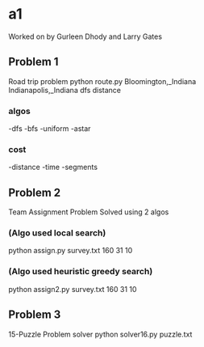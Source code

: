 # a1
Worked on by Gurleen Dhody and Larry Gates

## Problem 1

Road trip problem
python route.py Bloomington,_Indiana Indianapolis,_Indiana dfs distance
### algos
-dfs
-bfs
-uniform
-astar

### cost
-distance
-time
-segments


## Problem 2

Team Assignment Problem
Solved using 2 algos

### (Algo used local search)
python assign.py survey.txt 160 31 10
### (Algo used heuristic greedy search)
python assign2.py survey.txt 160 31 10

## Problem 3

15-Puzzle Problem solver
python solver16.py puzzle.txt
